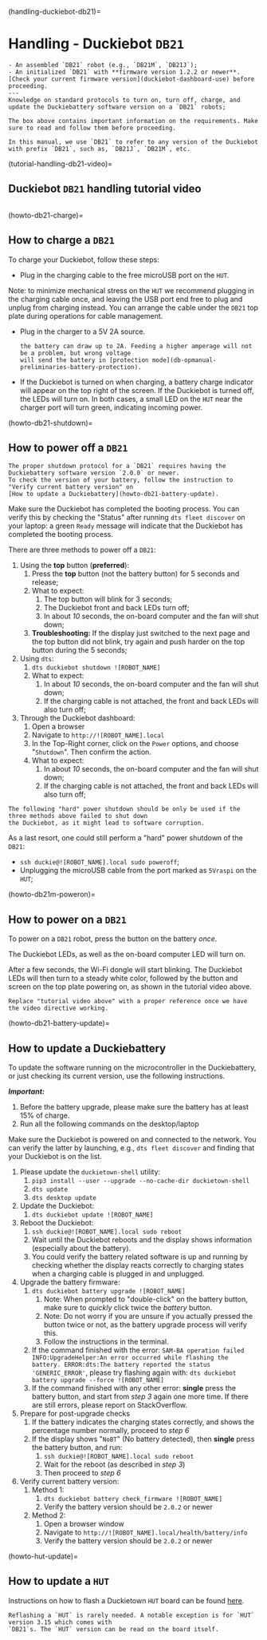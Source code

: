 (handling-duckiebot-db21)=
# Handling - Duckiebot `DB21`

```{needget}
- An assembled `DB21` robot (e.g., `DB21M`, `DB21J`);
- An initialized `DB21` with **firmware version 1.2.2 or newer**. [Check your current firmware version](duckiebot-dashboard-use) before proceeding.
---
Knowledge on standard protocols to turn on, turn off, charge, and update the Duckiebattery software version on a `DB21` robots;
```

```{note}
The box above contains important information on the requirements. Make sure to read and follow them before proceeding.
```

```{note}
In this manual, we use `DB21` to refer to any version of the Duckiebot with prefix `DB21`, such as, `DB21J`, `DB21M`, etc.
```

(tutorial-handling-db21-video)=
## Duckiebot `DB21` handling tutorial video

```{vimeo} 527038785
```

(howto-db21-charge)=
## How to charge a `DB21`

To charge your Duckiebot, follow these steps:

- Plug in the charging cable to the free microUSB port on the `HUT`.

Note: to minimize mechanical stress on the `HUT` we recommend plugging in the charging cable once, 
and leaving the USB port end free to plug and unplug from charging instead. 
You can arrange the cable under the `DB21` top plate during operations for cable management.

- Plug in the charger to a 5V 2A source.
  ```{note}
  the battery can draw up to 2A. Feeding a higher amperage will not be a problem, but wrong voltage 
  will send the battery in [protection mode](db-opmanual-preliminaries-battery-protection).
  ```

- If the Duckiebot is turned on when charging, a battery charge indicator will appear on the top right 
  of the screen. If the Duckiebot is turned off, the LEDs will turn on. 
  In both cases, a small LED on the `HUT` near the charger port will turn green, indicating incoming power.


(howto-db21-shutdown)=
## How to power off a `DB21`

```{warning}
The proper shutdown protocol for a `DB21` requires having the Duckiebattery software version `2.0.0` or newer. 
To check the version of your battery, follow the instruction to "Verify current battery version" on 
[How to update a Duckiebattery](howto-db21-battery-update).
```

Make sure the Duckiebot has completed the booting process. You can verify this by checking the "Status" 
after running `dts fleet discover` on your laptop: a green `Ready` message will indicate that the Duckiebot 
has completed the booting process.

There are three methods to power off a `DB21`:

1. Using the **top** button (**preferred**):
    1. Press the **top** button (not the battery button) for 5 seconds and release;
    1. What to expect:
        1. The top button will blink for 3 seconds;
        1. The Duckiebot front and back LEDs turn off;
        1. In about *10* seconds, the on-board computer and the fan will shut down;
    1. **Troubleshooting:** If the display just switched to the next page and the top button did not blink, 
       try again and push harder on the top button during the 5 seconds;
1. Using `dts`:
    1. `dts duckiebot shutdown ![ROBOT_NAME]`
    2. What to expect:
        1. In about *10* seconds, the on-board computer and the fan will shut down;
        1. If the charging cable is not attached, the front and back LEDs will also turn off;
1. Through the Duckiebot dashboard:
    1. Open a browser
    1. Navigate to `http://![ROBOT_NAME].local`
    1. In the Top-Right corner, click on the `Power` options, and choose "`Shutdown`". Then confirm the action.
    2. What to expect:
       1. In about *10* seconds, the on-board computer and the fan will shut down;
       1. If the charging cable is not attached, the front and back LEDs will also turn off;


```{warning}
The following "hard" power shutdown should be only be used if the three methods above failed to shut down 
the Duckiebot, as it might lead to software corruption.
```

As a last resort, one could still perform a "hard" power shutdown of the `DB21`:
- `ssh duckie@![ROBOT_NAME].local sudo poweroff`;
- Unplugging the microUSB cable from the port marked as `5Vraspi` on the `HUT`;


(howto-db21m-poweron)=
## How to power on a `DB21`

To power on a `DB21` robot, press the button on the battery _once_.

The Duckiebot LEDs, as well as the on-board computer LED will turn on.

After a few seconds, the Wi-Fi dongle will start blinking. 
The Duckiebot LEDs will then turn to a steady white color, followed by the button and screen on the top 
plate powering on, as shown in the tutorial video above.

```{todo}
Replace "tutorial video above" with a proper reference once we have the video directive working.
```

(howto-db21-battery-update)=
## How to update a Duckiebattery

To update the software running on the microcontroller in the Duckiebattery, or just checking its current 
version, use the following instructions.

***Important:***

1. Before the battery upgrade, please make sure the battery has at least 15% of charge.
2. Run all the following commands on the desktop/laptop

Make sure the Duckiebot is powered on and connected to the network. 
You can verify the latter by launching, e.g., `dts fleet discover` and finding that your Duckiebot is on the list.

1. Please update the `duckietown-shell` utility:
    1. `pip3 install --user --upgrade --no-cache-dir duckietown-shell`
    2. `dts update`
    3. `dts desktop update`
2. Update the Duckiebot:
    1. `dts duckiebot update ![ROBOT_NAME]`
3. Reboot the Duckiebot:
    1. `ssh duckie@![ROBOT_NAME].local sudo reboot`
    2. Wait until the Duckiebot reboots and the display shows information (especially about the battery).
    3. You could verify the battery related software is up and running by checking  whether the display reacts correctly to charging states when a charging cable is plugged in and unplugged.
4. Upgrade the battery firmware:
    1. `dts duckiebot battery upgrade ![ROBOT_NAME]`
        1. Note: When prompted to "double-click" on the battery button, make sure to _quickly_ click twice the _battery_ button.
        2. Note: Do not worry if you are unsure if you actually pressed the button twice or not, as the battery upgrade process will verify this.
        3. Follow the instructions in the terminal.
    2. If the command finished with the error: ```SAM-BA operation failed INFO:UpgradeHelper:An error occurred while flashing the battery. ERROR:dts:The battery reported the status 'GENERIC_ERROR'```, please try flashing again with: `dts duckiebot battery upgrade --force ![ROBOT_NAME]`
    3. If the command finished with any other error: **single** press the battery button, and start from _step 3_ again one more time. If there are still errors, please report on StackOverflow.
5. Prepare for post-upgrade checks
    1. If the battery indicates the charging states correctly, and shows the percentage number normally, proceed to _step 6_
    2. If the display shows "`NoBT`" (No battery detected), then **single** press the battery button, and run:
        1. `ssh duckie@![ROBOT_NAME].local sudo reboot`
        2. Wait for the reboot (as described in _step 3_)
        3. Then proceed to _step 6_
6. Verify current battery version:
    1. Method 1:
        1. `dts duckiebot battery check_firmware ![ROBOT_NAME]`
        2. Verify the battery version should be `2.0.2` or newer
    2. Method 2:
        1. Open a browser window
        2. Navigate to `http://![ROBOT_NAME].local/health/battery/info`
        3. Verify the battery version should be `2.0.2` or newer


(howto-hut-update)=
## How to update a `HUT`

Instructions on how to flash a Duckietown `HUT` board can be found [here](reflash-microcontroller).

```{note}
Reflashing a `HUT` is rarely needed. A notable exception is for `HUT` version 3.15 which comes with 
`DB21`s. The `HUT` version can be read on the board itself. 
```
